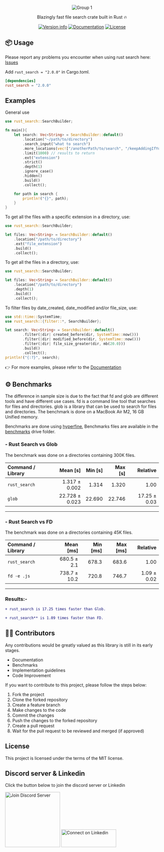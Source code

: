 <div align="center">

![Group 1](https://user-images.githubusercontent.com/42001064/198829818-c4035432-8721-45e1-ba2d-4d2eb6d0c584.svg)

Blazingly fast file search crate built in Rust 🔥

[![Version info](https://img.shields.io/crates/v/rust_search.svg)](https://crates.io/crates/rust_search)
[![Documentation](https://docs.rs/rust_search/badge.svg)](https://docs.rs/rust_search)
[![License](https://img.shields.io/crates/l/rust_search.svg)](https://github.com/parthjadhav/rust_search/blob/master/LICENSE-MIT)

</div>

## 📦 Usage

Please report any problems you encounter when using rust search here: [Issues](https://github.com/ParthJadhav/rust_search/issues)

Add `rust_search = "2.0.0"` in Cargo.toml.

```toml
[dependencies]
rust_search = "2.0.0"
```

## Examples

General use

```rust
use rust_search::SearchBuilder;

fn main(){
    let search: Vec<String> = SearchBuilder::default()
        .location("~/path/to/directory")
        .search_input("what to search")
        .more_locations(vec!["/anotherPath/to/search", "/keepAddingIfYouWant/"])
        .limit(1000) // results to return
        .ext("extension")
        .strict()
        .depth(1)
        .ignore_case()
        .hidden()
        .build()
        .collect();

    for path in search {
        println!("{}", path);
    }
}
```

To get all the files with a specific extension in a directory, use:

```rust
use rust_search::SearchBuilder;

let files: Vec<String> = SearchBuilder::default()
    .location("/path/to/directory")
    .ext("file_extension")
    .build()
    .collect();
```

To get all the files in a directory, use:

```rust
use rust_search::SearchBuilder;

let files: Vec<String> = SearchBuilder::default()
    .location("/path/to/directory")
    .depth(1)
    .build()
    .collect();
```
To filter files by date_created, date_modified and/or file_size, use:

```rust
use std::time::SystemTime;
use rust_search::{filter::*, SearchBuilder};

let search: Vec<String> = SearchBuilder::default()
		.filter(|dir| created_before(dir, SystemTime::now()))
		.filter(|dir| modified_before(dir, SystemTime::now()))
		.filter(|dir| file_size_greater(dir, mb(20.0)))
		.build()
		.collect();
println!("{:?}", search);
```

👉 For more examples, please refer to the [Documentation](https://docs.rs/rust_search/latest/rust_search/)

## ⚙️ Benchmarks

The difference in sample size is due to the fact that fd and glob are different tools and have different use cases. fd is a command line tool that searches for files and directories. glob is a library that can be used to search for files and directories. The benchmark is done on a MacBook Air M2, 16 GB Unified memory.

Benchmarks are done using [hyperfine](https://github.com/sharkdp/hyperfine),
Benchmarks files are available in the [benchmarks](https://drive.google.com/drive/folders/1ug6ojNixS5jAe6Lh6M0o2d3tku73zQ9w?usp=sharing) drive folder.

### - Rust Search vs Glob

The benchmark was done on a directories containing 300K files.

| Command / Library | Mean [s] | Min [s] | Max [s] | Relative |
|:---|---:|---:|---:|---:|
| `rust_search` | 1.317 ± 0.002 | 1.314 | 1.320 | 1.00 |
| `glob` | 22.728 ± 0.023 | 22.690 | 22.746 | 17.25 ± 0.03 |

---

### - Rust Search vs FD

The benchmark was done on a directories containing 45K files.

| Command / Library | Mean [ms] | Min [ms] | Max [ms] | Relative |
|:---|---:|---:|---:|---:|
| `rust_search` | 680.5 ± 2.1 | 678.3 | 683.6 | 1.00 |
| `fd -e .js` | 738.7 ± 10.2 | 720.8 | 746.7 | 1.09 ± 0.02 |

---

### Results:-

```diff
+ rust_search is 17.25 times faster than Glob.

+ rust_search** is 1.09 times faster than FD.
```

## 👨‍💻 Contributors

Any contributions would be greatly valued as this library is still in its early stages.

- Documentation
- Benchmarks
- Implementation guidelines
- Code Improvement

If you want to contribute to this project, please follow the steps below:

1. Fork the project
2. Clone the forked repository
3. Create a feature branch
4. Make changes to the code
5. Commit the changes
6. Push the changes to the forked repository
7. Create a pull request
8. Wait for the pull request to be reviewed and merged (if approved)

## License

This project is licensed under the terms of the MIT license.

## Discord server & Linkedin

Click the button below to join the discord server or Linkedin

<a href="https://discord.gg/hqDPyNb9m3" target="_blank"><img src="https://user-images.githubusercontent.com/42001064/126635148-9a736436-5a6d-4298-8d8e-acda11aec74c.png" alt="Join Discord Server" width="180px" ></a>
<a href="https://www.linkedin.com/in/parthjadhav04" target="_blank"><img src="https://img.shields.io/badge/Linkedin-blue?style=flat-square&logo=linkedin" alt="Connect on Linkedin" width="180px" height="58"></a>

